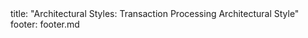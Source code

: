<frontmatter>
title: "Architectural Styles: Transaction Processing Architectural Style"
footer: footer.md
</frontmatter>

<include src="navbar.md" boilerplate />

<include src="container-inPage-asFlat.md" boilerplate />